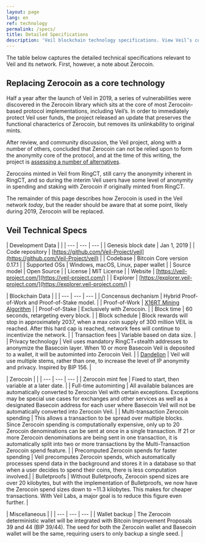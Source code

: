 ```yaml
---
layout: page
lang: en
ref: technology
permalink: /specs/
title: Detailed Specifications
description: 'Veil blockchain technology specifications. View Veil’s codebase, GitHub repository address, mining algorithm, consensus, license, minting, and other data.'
---
```

The table below captures the detailed technical specifications relevant to Veil and its network. First, however, a note about Zerocoin.

## Replacing Zerocoin as a core technology

Half a year after the launch of Veil in 2019, a series of vulnerabilities were discovered in the Zerocoin library which sits at the core of most Zerocoin-based protocol implementations, including Veil’s. In order to immediately protect Veil user funds, the project released an update that preserves the functional characterics of Zerocoin, but removes its unlinkability to original mints. 

After review, and community discussion, the Veil project, along with a number of others, concluded that Zerocoin can not be relied upon to form the anonymity core of the protocol, and at the time of this writing, the project is [assessing a number of alternatives](https://veil-project.com/blog/2019-05-09-state-of-veil/).

Zerocoins minted in Veil from RingCT, still carry the anonymity inherent in RingCT, and so during the interim Veil users have some level of anonymity in spending and staking with Zerocoin if originally minted from RingCT.

The remainder of this page describes how Zerocoin is used in the Veil network *today*, but the reader should be aware that at some point, likely during 2019, Zerocoin will be replaced.

## Veil Technical Specs

| Development Data | |
| --- | --- | --- |
| Genesis block date | Jan 1, 2019 |
| Code repository | [https://github.com/Veil-Project/veil](https://github.com/Veil-Project/veil) |
| Codebase | Bitcoin Core version 0.17.1 |
| Supported OSs | Windows, macOS, Linux, paper wallet |
| Source model | Open Source |
| License | MIT License |
| Website | [https://veil-project.com/](https://veil-project.com/) |
| Explorer | [https://explorer.veil-project.com/](https://explorer.veil-project.com/) |

| Blockchain Data | |
| --- | --- | --- |
| Concensus dechanism | Hybrid Proof-of-Work and Proof-of-Stake model. | 
| Proof-of-Work | [X16RT Mining Algorithm](/faqs/#x16rt) |
| Proof-of-Stake | Exclusively with Zerocoin. | 
| Block time | 60 seconds, retargeting every block. |
| Block schedule | Block rewards will stop in approximately 2037, when a max coin supply of 300 million VEIL is reached. After this hard cap is reached, network fees will continue to incentivize the network. | 
| Transaction fees | Variable based on data size.  |
| Privacy technology | Veil uses mandatory RingCT+stealth addresses to anonymize the Basecoin layer. When 10 or more Basecoin Veil is deposited to a wallet, it will be autominted into Zerocoin Veil. |
| [Dandelion](/faqs/#dandelion) | Veil will use multiple stems, rather than one, to increase the level of IP anonymity and privacy. Inspired by BIP 156. |


| Zerocoin | |
| --- | --- | --- |
| Zerocoin mint fee | Fixed to start, then variable at a later date.  |
| Full-time autominting | All available balances are automatically converted to Zerocoin Veil with certain exceptions. Exceptions may be special use cases for exchanges and other services as well as a designated Basecoin address for each user where Basecoin Veil will not be automatically converted into Zerocoin Veil. |
| Multi-transaction Zerocoin spending | This allows a transaction to be spread over multiple blocks. Since Zerocoin spending is computationally expensive, only up to 20 Zerocoin denominations can be sent at once in a single transaction. If 21 or more Zerocoin denominations are being sent in one transaction, it is automatically split into two or more transactions by the Multi-Transaction Zerocoin spend feature. |
| Precomputed Zerocoin spends for faster spending | Veil precomputes Zerocoin spends, which automatically processes spend data in the background and stores it in a database so that when a user decides to spend their coins, there is less computation involved.|
| Bulletproofs | Without Bulletproofs, Zerocoin spend sizes are over 20 kilobytes, but with the implementation of Bulletproofs, we now have the Zerocoin spend sizes down to ~11.3 kilobytes. This makes for cheaper transactions. With Veil Labs, a major goal is to reduce this figure even further. |


| Miscellaneous | |
| --- | --- | --- |
| Wallet backup | The Zerocoin deterministic wallet will be integrated with Bitcoin Improvement Proposals 39 and 44 (BIP 39/44). The seed for both the Zerocoin wallet and Basecoin wallet will be the same, requiring users to only backup a single seed. |
